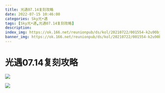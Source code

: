 ```yaml
---
title: 光遇07.14复刻攻略
date: 2022-07-15 10:46:00
categories: Sky光•遇
tags: [Sky光•遇,光遇07.14复刻攻略]
description: 
index_img: https://ok.166.net/reunionpub/ds/kol/20210722/001554-k2u90bj7ay.png?imageView&thumbnail=600x0&type=jpg
banner_img: https://ok.166.net/reunionpub/ds/kol/20210722/001554-k2u90bj7ay.png?imageView&thumbnail=600x0&type=jpg
---
```

# 光遇07.14复刻攻略
![](https://ok.166.net/reunionpub/ds/kol/20220714/194647-ie276qbl1c.png)

![](https://ok.166.net/reunionpub/ds/kol/20220714/194655-rfn54ge3j0.jpeg)

  

  

  

